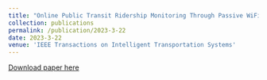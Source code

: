 ```yaml
---
title: "Online Public Transit Ridership Monitoring Through Passive WiFi Sensing"
collection: publications
permalink: /publication/2023-3-22
date: 2023-3-22
venue: 'IEEE Transactions on Intelligent Transportation Systems'
---
```


[Download paper here](https://ieeexplore.ieee.org/abstract/document/10078725)

